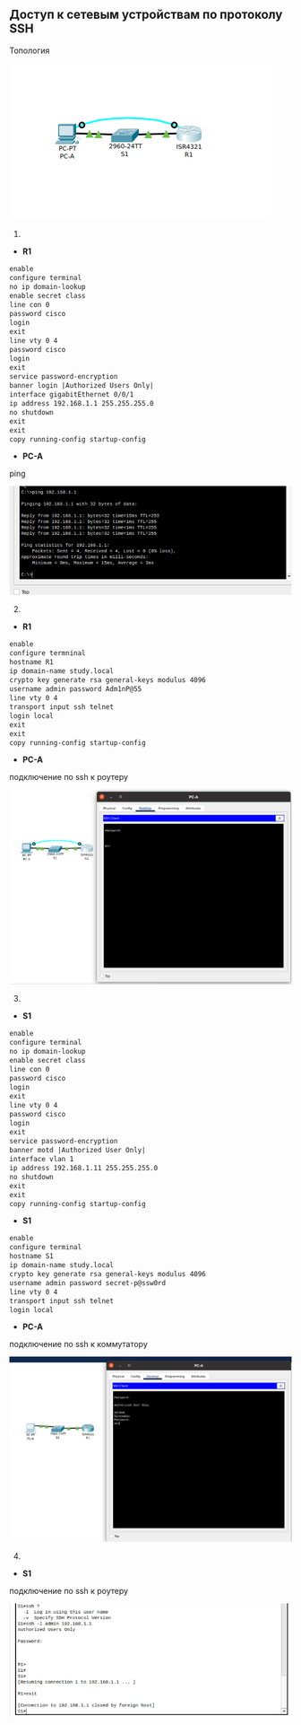 ## Доступ к сетевым устройствам по протоколу SSH

Топология

![alt text](./otus-dz-5-topolgy.png "Топология")

1. 
- **R1**

```
enable
configure terminal
no ip domain-lookup
enable secret class
line con 0
password cisco
login
exit
line vty 0 4
password cisco
login
exit
service password-encryption 
banner login |Authorized Users Only|
interface gigabitEthernet 0/0/1
ip address 192.168.1.1 255.255.255.0
no shutdown
exit
exit
copy running-config startup-config
```

- **PC-A**

ping

![alt text](./otus-dz-5-pc-a-ping-router.png)

2.
- **R1**

```
enable
configure termninal
hostname R1
ip domain-name study.local
crypto key generate rsa general-keys modulus 4096
username admin password Adm1nP@55
line vty 0 4
transport input ssh telnet
login local
exit
exit
copy running-config startup-config
```

- **PC-A**

подключение по ssh  к роутеру

![alt text](./otus-dz-5-pc-a-ssh-connect-router.png)

3.

- **S1**

```
enable
configure terminal
no ip domain-lookup 
enable secret class
line con 0
password cisco
login
exit
line vty 0 4
password cisco
login
exit
service password-encryption 
banner motd |Authorized User Only|
interface vlan 1
ip address 192.168.1.11 255.255.255.0
no shutdown
exit
exit
copy running-config startup-config
```
- **S1**

```
enable
configure terminal
hostname S1
ip domain-name study.local
crypto key generate rsa general-keys modulus 4096
username admin password secret-p@ssw0rd
line vty 0 4
transport input ssh telnet
login local

```

- **PC-A**

подключение по ssh  к коммутатору

![alt text](./otus-dz-5-pc-a-ssh-connect-switch.png)

4. 

- **S1**

подключение по ssh к роутеру

![alt text](./otus-dz-5-switch-ssh-router.png)
